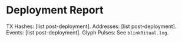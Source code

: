 # Deployment Report
TX Hashes: [list post-deployment].
Addresses: [list post-deployment].
Events: [list post-deployment].
Glyph Pulses: See `blinkRitual.log`.
